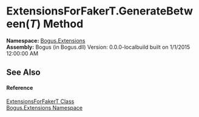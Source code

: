 # ExtensionsForFakerT.GenerateBetween(*T*) Method 
 

**Namespace:**&nbsp;<a href="N_Bogus_Extensions">Bogus.Extensions</a><br />**Assembly:**&nbsp;Bogus (in Bogus.dll) Version: 0.0.0-localbuild built on 1/1/2015 12:00:00 AM

## See Also


#### Reference
<a href="T_Bogus_Extensions_ExtensionsForFakerT">ExtensionsForFakerT Class</a><br /><a href="N_Bogus_Extensions">Bogus.Extensions Namespace</a><br />